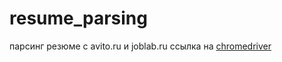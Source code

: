 # resume_parsing
парсинг резюме с avito.ru и joblab.ru
ссылка на [chromedriver](https://chromedriver.storage.googleapis.com/index.html)

